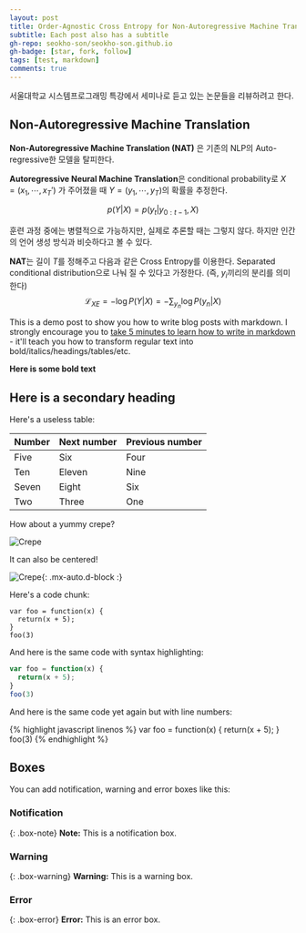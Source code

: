 ```yaml
---
layout: post
title: Order-Agnostic Cross Entropy for Non-Autoregressive Machine Translation 리뷰
subtitle: Each post also has a subtitle
gh-repo: seokho-son/seokho-son.github.io
gh-badge: [star, fork, follow]
tags: [test, markdown]
comments: true
---
```


서울대학교 시스템프로그래밍 특강에서 세미나로 듣고 있는 논문들을 리뷰하려고 한다. 



## Non-Autoregressive Machine Translation

**Non-Autoregressive Machine Translation (NAT)** 은 기존의 NLP의 Auto-regressive한 모델을 탈피한다. 

**Autoregressive Neural Machine Translation**은 conditional probability로 $X = (x_1, \cdots, x_T')$ 가 주어졌을 때 $Y = (y_1, \cdots, y_T)$의 확률을 추정한다. 

$$p(Y|X) = p(y_t | y_{0:t-1}, X)$$

훈련 과정 중에는 병렬적으로 가능하지만, 실제로 추론할 때는 그렇지 않다. 하지만 인간의 언어 생성 방식과 비슷하다고 볼 수 있다. 

**NAT**는 길이 $T$를 정해주고 다음과 같은 Cross Entropy를 이용한다. Separated conditional distribution으로 나눠 질 수 있다고 가정한다. (즉, $y_i$끼리의 분리를 의미한다) 
$$\mathcal{L}_{XE} = - \log P(Y|X) = -\sum_{y_n} \log P(y_n|X)$$



This is a demo post to show you how to write blog posts with markdown.  I strongly encourage you to [take 5 minutes to learn how to write in markdown](https://markdowntutorial.com/) - it'll teach you how to transform regular text into bold/italics/headings/tables/etc.

**Here is some bold text**

## Here is a secondary heading

Here's a useless table:

| Number | Next number | Previous number |
| :------ |:--- | :--- |
| Five | Six | Four |
| Ten | Eleven | Nine |
| Seven | Eight | Six |
| Two | Three | One |


How about a yummy crepe?

![Crepe](https://s3-media3.fl.yelpcdn.com/bphoto/cQ1Yoa75m2yUFFbY2xwuqw/348s.jpg)

It can also be centered!

![Crepe](https://s3-media3.fl.yelpcdn.com/bphoto/cQ1Yoa75m2yUFFbY2xwuqw/348s.jpg){: .mx-auto.d-block :}

Here's a code chunk:

~~~
var foo = function(x) {
  return(x + 5);
}
foo(3)
~~~

And here is the same code with syntax highlighting:

```javascript
var foo = function(x) {
  return(x + 5);
}
foo(3)
```

And here is the same code yet again but with line numbers:

{% highlight javascript linenos %}
var foo = function(x) {
  return(x + 5);
}
foo(3)
{% endhighlight %}

## Boxes
You can add notification, warning and error boxes like this:

### Notification

{: .box-note}
**Note:** This is a notification box.

### Warning

{: .box-warning}
**Warning:** This is a warning box.

### Error

{: .box-error}
**Error:** This is an error box.
